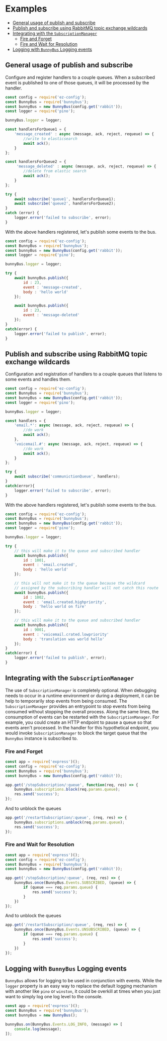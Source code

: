 # Examples

<!-- START doctoc generated TOC please keep comment here to allow auto update -->
<!-- DON'T EDIT THIS SECTION, INSTEAD RE-RUN doctoc TO UPDATE -->


- [General usage of publish and subscribe](#general-usage-of-publish-and-subscribe)
- [Publish and subscribe using RabbitMQ topic exchange wildcards](#publish-and-subscribe-using-rabbitmq-topic-exchange-wildcards)
- [Integrating with the `SubscriptionManager`](#integrating-with-the-subscriptionmanager)
  - [Fire and Forget](#fire-and-forget)
  - [Fire and Wait for Resolution](#fire-and-wait-for-resolution)
- [Logging with `BunnyBus` Logging events](#logging-with-bunnybus-logging-events)

<!-- END doctoc generated TOC please keep comment here to allow auto update -->

## General usage of publish and subscribe

Configure and register handlers to a couple queues. When a subscribed event is published to one of those queues, it will be processed by the handler.

```javascript
const config = require('ez-config');
const BunnyBus = require('bunnybus');
const bunnyBus = new BunnyBus(config.get('rabbit'));
const logger = require('pino');

bunnyBus.logger = logger;

const handlersForQueue1 = {
    'message_created' : async (message, ack, reject, requeue) => {
        //write to elasticsearch
        await ack();
    }
};

const handlersForQueue2 = {
     'message_deleted' : async (message, ack, reject, requeue) => {
        //delete from elastic search
        await ack();
    }
};

try {
    await subscribe('queue1', handlersForQueue1);
    await subscribe('queue2', handlersForQueue2);
}
catch (error) {
    logger.error('failed to subscribe', error);
}
```

With the above handlers registered, let's publish some events to the bus.

```javascript
const config = require('ez-config');
const BunnyBus = require('bunnybus');
const bunnyBus = new BunnyBus(config.get('rabbit'));
const logger = require('pino');

bunnyBus.logger = logger;

try {
    await bunnyBus.publish({
        id : 23,
        event : 'message-created',
        body : 'hello world'
    });

    await bunnyBus.publish({
        id : 23,
        event : 'message-deleted'
    });
}
catch(error) {
    logger.error('failed to publish', error);
}
```

## Publish and subscribe using RabbitMQ topic exchange wildcards

Configuration and registration of handlers to a couple queues that listens to some events and handles them.

```javascript
const config = require('ez-config');
const BunnyBus = require('bunnybus');
const bunnyBus = new BunnyBus(config.get('rabbit'));
const logger = require('pino');

bunnyBus.logger = logger;

const handlers = {
    'email.*': async (message, ack, reject, requeue) => {
        //do work
        await ack();
    },
    'voicemail.#': async (message, ack, reject, requeue) => {
        //do work
        await ack();
    }
};

try {
    await subscribe('communictionQueue', handlers);
}
catch(error){
    logger.error('failed to subscribe', error);
}
```

With the above handlers registered, let's publish some events to the bus.

```javascript
const config = require('ez-config');
const BunnyBus = require('bunnybus');
const bunnyBus = new BunnyBus(config.get('rabbit'));
const logger = require('pino');

bunnyBus.logger = logger;

try {
    // this will make it to the queue and subscribed handler
    await bunnyBus.publish({
        id : 1001,
        event : 'email.created',
        body : 'hello world'
    });

    // this will not make it to the queue because the wildcard
    // assigned by the subscribing handler will not catch this route
    await bunnyBus.publish({
        id : 1002,
        event : 'email.created.highpriority',
        body : 'hello world on fire'
    });

    // this will make it to the queue and subscribed handler
    await bunnyBus.publish({
        id : 9001,
        event : 'voicemail.crated.lowpriority'
        body : 'translation was world hello'
    });
}
catch(error) {
    logger.error('failed to publish', error);
}
```

## Integrating with the `SubscriptionManager`

The use of `SubscriptionManager` is completely optional.  When debugging needs to occur in a runtime environment or during a deployment, it can be help to temporarily stop events from being consumed.  The `SubscriptionManager` provides an entrypoint to stop events from being consumed without stopping the overall process.  Along the same lines, the consumption of events can be restarted with the `SubscriptionManager`.  For example, you could create an HTTP endpoint to pause a queue so that events aren't processed. In the handler for this hypothetical endpoint, you would invoke `SubscriptionManager` to block the target queue that the `BunnyBus` instance is subscribed to.

### Fire and Forget

```Javascript
const app = require('express')();
const config = require('ez-config');
const BunnyBus = require('bunnybus');
const bunnyBus = new BunnyBus(config.get('rabbit'));

app.get('/stopSubscription/:queue', function(req, res) => {
    bunnyBus.subscriptions.block(req.params.queue);
    res.send('success');
});
```

And to unblock the queues

```javascript
app.get('/restartSubscription/:queue', (req, res) => {
    bunnyBus.subscriptions.unblock(req.params.queue);
    res.send('success');
});
```

### Fire and Wait for Resolution

```Javascript
const app = require('express')();
const config = require('ez-config');
const BunnyBus = require('bunnybus');
const bunnyBus = new BunnyBus(config.get('rabbit'));

app.get('/stopSubscription/:queue', (req, res) => {
    bunnyBus.once(BunnyBus.Events.SUBSCRIBED, (queue) => {
        if (queue === req.params.queue) {
            res.send('success');
        }
    })
});
```

And to unblock the queues

```javascript
app.get('/restartSubscription/:queue', (req, res) => {
    bunnyBus.once(BunnyBus.Events.UNSUBSCRIBED, (queue) => {
        if (queue === req.params.queue) {
            res.send('success');
        }
    })
});
```

## Logging with `BunnyBus` Logging events

`BunnyBus` allows for logging to be used in conjunction with events.  While the `logger` property is an easy way to replace the default logging mechanism with another like `pino` or `winston`, it could be overkill at times when you just want to simply log one log level to the console.

```javascript
const app = require('express')();
const BunnyBus = require('bunnybus');
const bunnyBus = new BunnyBus();

bunnyBus.on(BunnyBus.Events.LOG_INFO, (message) => [
    console.log(message);
]);
```
